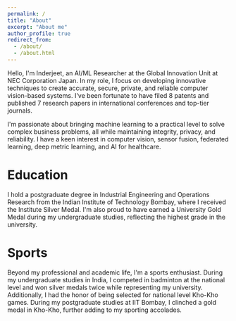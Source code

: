 ```yaml
---
permalink: /
title: "About"
excerpt: "About me"
author_profile: true
redirect_from: 
  - /about/
  - /about.html
---
```


Hello, I'm Inderjeet, an AI/ML Researcher at the Global Innovation Unit at NEC Corporation Japan. In my role, I focus on developing innovative techniques to create accurate, secure, private, and reliable computer vision-based systems. I've been fortunate to have filed 8 patents and published 7 research papers in international conferences and top-tier journals.

I'm passionate about bringing machine learning to a practical level to solve complex business problems, all while maintaining integrity, privacy, and reliability. I have a keen interest in computer vision, sensor fusion, federated learning, deep metric learning, and AI for healthcare.

Education
======
I hold a postgraduate degree in Industrial Engineering and Operations Research from the Indian Institute of Technology Bombay, where I received the Institute Silver Medal. I'm also proud to have earned a University Gold Medal during my undergraduate studies, reflecting the highest grade in the university.

Sports
======
Beyond my professional and academic life, I'm a sports enthusiast. During my undergraduate studies in India, I competed in badminton at the national level and won silver medals twice while representing my university. Additionally, I had the honor of being selected for national level Kho-Kho games. During my postgraduate studies at IIT Bombay, I clinched a gold medal in Kho-Kho, further adding to my sporting accolades.